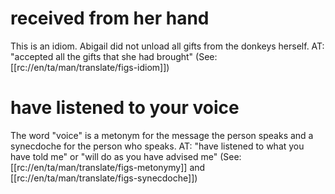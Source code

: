 # received from her hand

This is an idiom. Abigail did not unload all gifts from the donkeys herself. AT: "accepted all the gifts that she had brought" (See: [[rc://en/ta/man/translate/figs-idiom]])

# have listened to your voice

The word "voice" is a metonym for the message the person speaks and a synecdoche for the person who speaks. AT: "have listened to what you have told me" or "will do as you have advised me" (See: [[rc://en/ta/man/translate/figs-metonymy]] and [[rc://en/ta/man/translate/figs-synecdoche]])

